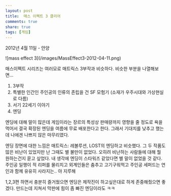 ```yaml
---
layout: post
title:  매스 이펙트 3 클리어
comments: true
share: true
tags: [게임]
---
```

<p class="meta">2012년 4월 11일 - 안양</p>
![mass effect 3](/images/MassEffect3-2012-04-11.png)

매스이펙트 시리즈는 여러모로 매트릭스 3부작과 비슷하다. 비슷한 부분을 나열해보면...

1. 3부작 
2. 특별한 인간인 주인공의 인류의 존립을 건 SF 모험기 (소재가 우주시대와 가상현실로 다름)
3. 서기 22세기 이야기 
4. 엔딩

엔딩에 대해 말이 많은데 게임이라는 장르의 특성상 판매량까지 영향을 줄 정도로 욕을 먹어서 결국 확장된 엔딩을 여름에 무료 배포한다고 한다. 그래서 기대치를 낮추고 했는데 나에겐 나쁘지 않은 마무리였다. 

엔딩 장면에 대한 느낌은 매트릭스: 레볼루션, LOST의 엔딩하고 비슷했다. 그 두 작품도 많은 비난이 있었지만 난 그때도 별 불만이 없었다.  오히려 비난하는 사람들에 대해 뭘 원하는건지 묻고 싶었다. 내 생각에 엔딩이 스타워즈 같았다면 별 말이 없었을 것 같다. 주인공 일행이 적 리퍼를 물리치고 외계인들은 춤추고 고기구워먹고 주인공 세퍼드는 연인과 함께 유유히 사라지는.. 아 지루해 

1,2,3편 하면서 충분히 즐거웠으면 엔딩은 제작진이 하고싶은대로 하게 존중해줬으면 좋겠다. 만드는데 지쳐서 막판에 힘이 좀 빠진 엔딩이라도 ㅋㅋ